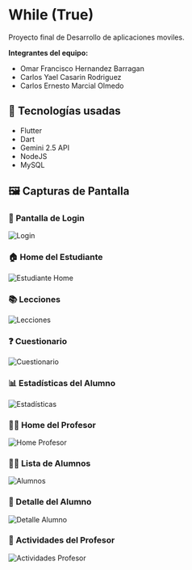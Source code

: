 # While (True)
Proyecto final de Desarrollo de aplicaciones moviles.

**Integrantes del equipo:**
- Omar Francisco Hernandez Barragan
- Carlos Yael Casarin Rodriguez
- Carlos Ernesto Marcial Olmedo

## 🚀 Tecnologías usadas
- Flutter
- Dart
- Gemini 2.5 API
- NodeJS
- MySQL

## 🖼️ Capturas de Pantalla

### 🔐 Pantalla de Login
![Login](frontend/assets/img/screenshots/login.jpeg)

### 🏠 Home del Estudiante
![Estudiante Home](frontend/assets/img/screenshots/estudiante_home.jpeg)

### 📚 Lecciones
![Lecciones](frontend/assets/img/screenshots/lecciones.jpeg)

### ❓ Cuestionario
![Cuestionario](frontend/assets/img/screenshots/cuestionario.jpeg)

### 📊 Estadísticas del Alumno
![Estadísticas](frontend/assets/img/screenshots/estadisticas.jpeg)

### 👨‍🏫 Home del Profesor
![Home Profesor](frontend/assets/img/screenshots/home_profesor.jpeg)

### 👨‍🎓 Lista de Alumnos
![Alumnos](frontend/assets/img/screenshots/alumnos.jpeg)

### 📄 Detalle del Alumno
![Detalle Alumno](frontend/assets/img/screenshots/detalle_alumno.jpeg)

### 📝 Actividades del Profesor
![Actividades Profesor](frontend/assets/img/screenshots/actividades_profesor.jpeg)
